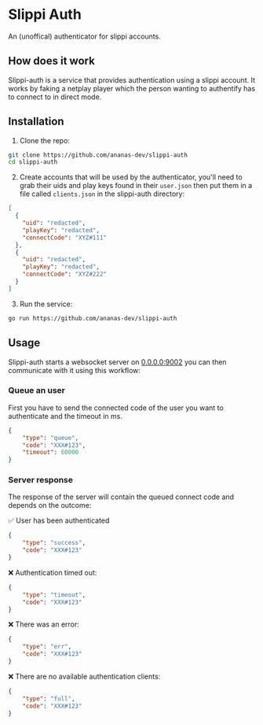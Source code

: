 # Slippi Auth

An (unoffical) authenticator for slippi accounts.

## How does it work

Slippi-auth is a service that provides authentication using a slippi account. It works by faking a netplay player which the person wanting to authentify has to connect to in direct mode.

## Installation

1. Clone the repo:

```sh 
git clone https://github.com/ananas-dev/slippi-auth
cd slippi-auth
```

2. Create accounts that will be used by the authenticator, you'll need to grab their uids and play keys found in their `user.json` then put them in a file called `clients.json` in the slippi-auth directory:

```json
[
  {
    "uid": "redacted",
    "playKey": "redacted",
    "connectCode": "XYZ#111"
  },
  {
    "uid": "redacted",
    "playKey": "redacted",
    "connectCode": "XYZ#222"
  }
]
```

3. Run the service:

```sh
go run https://github.com/ananas-dev/slippi-auth
```

## Usage

Slippi-auth starts a websocket server on [0.0.0.0:9002](0.0.0.0:9002) you can then communicate with it using this workflow:

### Queue an user

First you have to send the connected code of the user you want to authenticate and the timeout in ms.

```json
{
    "type": "queue",
    "code": "XXX#123",
    "timeout": 60000
}
```

### Server response

The response of the server will contain the queued connect code and depends on the outcome:

✅ User has been authenticated

```json
{
    "type": "success",
    "code": "XXX#123"
}
```

❌ Authentication timed out:

```json
{
    "type": "timeout",
    "code": "XXX#123"
}
```

❌ There was an error:

```json
{
    "type": "err",
    "code": "XXX#123"
}
```

❌ There are no available authentication clients:

```json
{
    "type": "full",
    "code": "XXX#123"
}
```
